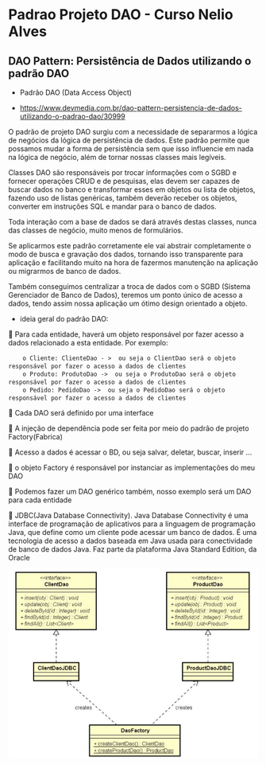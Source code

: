 # Padrao Projeto DAO - Curso Nelio Alves

## DAO Pattern: Persistência de Dados utilizando o padrão DAO

- Padrão DAO (Data Access Object)

- https://www.devmedia.com.br/dao-pattern-persistencia-de-dados-utilizando-o-padrao-dao/30999

O padrão de projeto DAO surgiu com a necessidade de separarmos a lógica de negócios da lógica de persistência de dados.
Este padrão permite que possamos mudar a forma de persistência sem que isso influencie em nada na lógica de negócio, 
além de tornar nossas classes mais legíveis.

Classes DAO são responsáveis por trocar informações com o SGBD e fornecer operações CRUD e de pesquisas, elas devem ser 
capazes de buscar dados no banco e transformar esses em objetos ou lista de objetos, fazendo uso de listas genéricas, 
também deverão receber os objetos, converter em instruções SQL e mandar para o banco de dados.

Toda interação com a base de dados se dará através destas classes, nunca das classes de negócio, muito menos de formulários.

Se aplicarmos este padrão corretamente ele vai abstrair completamente o modo de busca e gravação dos dados, tornando 
isso transparente para aplicação e facilitando muito na hora de fazermos manutenção na aplicação ou migrarmos de banco de dados.

Também conseguimos centralizar a troca de dados com o SGBD (Sistema Gerenciador de Banco de Dados), teremos um ponto 
único de acesso a dados, tendo assim nossa aplicação um ótimo design orientado a objeto.

- ideia geral do padrão DAO:

 Para cada entidade, haverá um objeto responsável por fazer acesso a dados relacionado a esta entidade. 
Por exemplo:

        o Cliente: ClienteDao - >  ou seja o ClientDao será o objeto responsável por fazer o acesso a dados de clientes 
        o Produto: ProdutoDao ->  ou seja o ProdutoDao será o objeto responsável por fazer o acesso a dados de clientes 
        o Pedido: PedidoDao ->  ou seja o PedidoDao será o objeto responsável por fazer o acesso a dados de clientes 

 Cada DAO será definido por uma interface

 A injeção de dependência pode ser feita por meio do padrão de projeto Factory(Fabrica)

 Acesso a dados é acessar o BD, ou seja salvar, deletar, buscar, inserir ...

 o objeto Factory é responsável por instanciar as implementações do meu DAO

 Podemos fazer um DAO genérico também, nosso exemplo será um DAO para cada entidade

 JDBC(Java Database Connectivity). Java Database Connectivity é uma interface de programação de aplicativos para a 
linguagem de programação Java, que define como um cliente pode acessar um banco de dados. É uma tecnologia de acesso a 
dados baseada em Java usada para conectividade de banco de dados Java. Faz parte da plataforma Java Standard Edition, 
da Oracle

![](.README_images/2e9c1ee9.png)